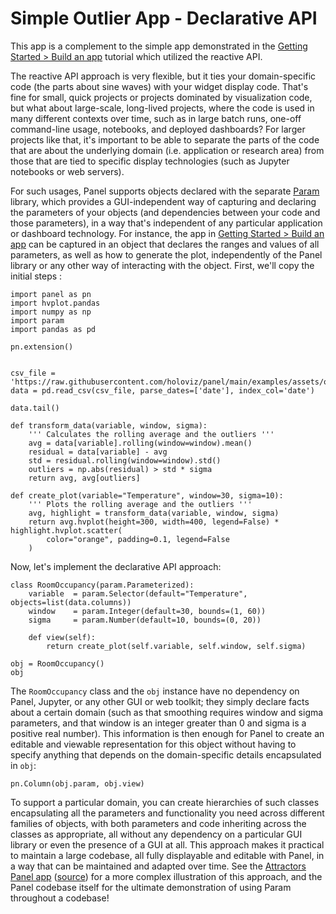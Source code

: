 # Simple Outlier App - Declarative API

This app is a complement to the simple app demonstrated in the [Getting Started > Build an app](../../../getting_started/build_app.md) tutorial which utilized the reactive API.

The reactive API approach is very flexible, but it ties your domain-specific code (the parts about sine waves) with your widget display code. That's fine for small, quick projects or projects dominated by visualization code, but what about large-scale, long-lived projects, where the code is used in many different contexts over time, such as in large batch runs, one-off command-line usage, notebooks, and deployed dashboards?  For larger projects like that, it's important to be able to separate the parts of the code that are about the underlying domain (i.e. application or research area) from those that are tied to specific display technologies (such as Jupyter notebooks or web servers).

For such usages, Panel supports objects declared with the separate [Param](http://param.pyviz.org) library, which provides a GUI-independent way of capturing and declaring the parameters of your objects (and dependencies between your code and those parameters), in a way that's independent of any particular application or dashboard technology. For instance, the app in [Getting Started > Build an app](../../../getting_started/build_app.md) can be captured in an object that declares the ranges and values of all parameters, as well as how to generate the plot, independently of the Panel library or any other way of interacting with the object. First, we'll copy the initial steps :

```{pyodide}
import panel as pn
import hvplot.pandas
import numpy as np
import param
import pandas as pd

pn.extension()


csv_file = 'https://raw.githubusercontent.com/holoviz/panel/main/examples/assets/occupancy.csv'
data = pd.read_csv(csv_file, parse_dates=['date'], index_col='date')

data.tail()
```

```{pyodide}
def transform_data(variable, window, sigma):
    ''' Calculates the rolling average and the outliers '''
    avg = data[variable].rolling(window=window).mean()
    residual = data[variable] - avg
    std = residual.rolling(window=window).std()
    outliers = np.abs(residual) > std * sigma
    return avg, avg[outliers]

def create_plot(variable="Temperature", window=30, sigma=10):
    ''' Plots the rolling average and the outliers '''
    avg, highlight = transform_data(variable, window, sigma)
    return avg.hvplot(height=300, width=400, legend=False) * highlight.hvplot.scatter(
        color="orange", padding=0.1, legend=False
    )
```

Now, let's implement the declarative API approach:

```{pyodide}
class RoomOccupancy(param.Parameterized):
    variable  = param.Selector(default="Temperature", objects=list(data.columns))
    window    = param.Integer(default=30, bounds=(1, 60))
    sigma     = param.Number(default=10, bounds=(0, 20))

    def view(self):
        return create_plot(self.variable, self.window, self.sigma)

obj = RoomOccupancy()
obj
```

The `RoomOccupancy` class and the `obj` instance have no dependency on Panel, Jupyter, or any other GUI or web toolkit; they simply declare facts about a certain domain (such as that smoothing requires window and sigma parameters, and that window is an integer greater than 0 and sigma is a positive real number).  This information is then enough for Panel to create an editable and viewable representation for this object without having to specify anything that depends on the domain-specific details encapsulated in `obj`:

```{pyodide}
pn.Column(obj.param, obj.view)
```

To support a particular domain, you can create hierarchies of such classes encapsulating all the parameters and functionality you need across different families of objects, with both parameters and code inheriting across the classes as appropriate, all without any dependency on a particular GUI library or even the presence of a GUI at all.  This approach makes it practical to maintain a large codebase, all fully displayable and editable with Panel, in a way that can be maintained and adapted over time. See the [Attractors Panel app](https://examples.pyviz.org/attractors/attractors_panel.html) ([source](https://github.com/holoviz-topics/examples/tree/main/attractors)) for a more complex illustration of this approach, and the Panel codebase itself for the ultimate demonstration of using Param throughout a codebase!
